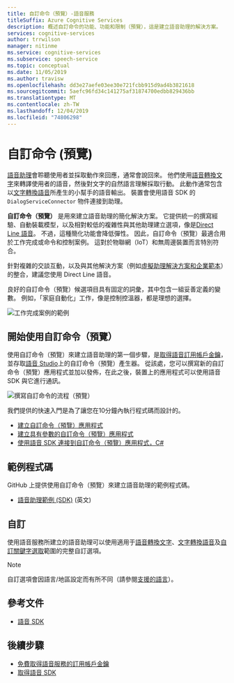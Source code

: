 ```yaml
---
title: 自訂命令（預覽）-語音服務
titleSuffix: Azure Cognitive Services
description: 概述自訂命令的功能、功能和限制（預覽），這是建立語音助理的解決方案。
services: cognitive-services
author: trrwilson
manager: nitinme
ms.service: cognitive-services
ms.subservice: speech-service
ms.topic: conceptual
ms.date: 11/05/2019
ms.author: travisw
ms.openlocfilehash: dd3e27aefe03ee30e721fcbb915d9ad4b3821618
ms.sourcegitcommit: 5aefc96fd34c141275af31874700edbb829436bb
ms.translationtype: MT
ms.contentlocale: zh-TW
ms.lasthandoff: 12/04/2019
ms.locfileid: "74806298"
---
```

# <a name="custom-commands-preview"></a>自訂命令 (預覽)

[語音助理](voice-assistants.md)會聆聽使用者並採取動作來回應，通常會說回來。 他們使用[語音轉換文字](speech-to-text.md)來轉譯使用者的語音，然後對文字的自然語言理解採取行動。 此動作通常包含以[文字轉換語音](text-to-speech.md)所產生的小幫手的語音輸出。 裝置會使用語音 SDK 的 `DialogServiceConnector` 物件連接到助理。

**自訂命令（預覽）** 是用來建立語音助理的簡化解決方案。 它提供統一的撰寫經驗、自動裝載模型，以及相對較低的複雜性與其他助理建立選項，像是[Direct Line 語音](direct-line-speech.md)。 不過，這種簡化功能會降低彈性。 因此，自訂命令（預覽）最適合用於工作完成或命令和控制案例。 這對於物聯網（IoT）和無周邊裝置而言特別符合。

針對複雜的交談互動，以及與其他解決方案（例如[虛擬助理解決方案和企業範本](https://docs.microsoft.com/azure/bot-service/bot-builder-enterprise-template-overview)）的整合，建議您使用 Direct Line 語音。

良好的自訂命令（預覽）候選項目具有固定的詞彙，其中包含一組妥善定義的變數。 例如，「家庭自動化」工作，像是控制控溫器，都是理想的選擇。

   ![工作完成案例的範例](media/voice-assistants/task-completion-examples.png "工作完成範例")

## <a name="getting-started-with-custom-commands-preview"></a>開始使用自訂命令（預覽）

使用自訂命令（預覽）來建立語音助理的第一個步驟，是[取得語音訂用帳戶金鑰](get-started.md)，並存取[語音 Studio](https://speech.microsoft.com)上的自訂命令（預覽）產生器。 從該處，您可以撰寫新的自訂命令（預覽）應用程式並加以發佈，在此之後，裝置上的應用程式可以使用語音 SDK 與它進行通訊。

   ![撰寫自訂命令的流程（預覽）](media/voice-assistants/custom-commands-flow.png "自訂命令（預覽）撰寫流程")

我們提供的快速入門是為了讓您在10分鐘內執行程式碼而設計的。

* [建立自訂命令（預覽）應用程式](quickstart-custom-speech-commands-create-new.md)
* [建立具有參數的自訂命令（預覽）應用程式](quickstart-custom-speech-commands-create-parameters.md)
* [使用語音 SDK 連接到自訂命令（預覽）應用程式，C#](quickstart-custom-speech-commands-speech-sdk.md)

## <a name="sample-code"></a>範例程式碼

GitHub 上提供使用自訂命令（預覽）來建立語音助理的範例程式碼。

* [語音助理範例 (SDK)](https://aka.ms/csspeech/samples) \(英文\)

## <a name="customization"></a>自訂

使用語音服務所建立的語音助理可以使用適用于[語音轉換文字](speech-to-text.md)、[文字轉換語音](text-to-speech.md)及[自訂關鍵字選取](speech-devices-sdk-create-kws.md)範圍的完整自訂選項。

> [!NOTE]
> 自訂選項會因語言/地區設定而有所不同（請參閱[支援的語言](supported-languages.md)）。

## <a name="reference-docs"></a>參考文件

* [語音 SDK](speech-sdk-reference.md)

## <a name="next-steps"></a>後續步驟

* [免費取得語音服務的訂用帳戶金鑰](get-started.md)
* [取得語音 SDK](speech-sdk.md)
